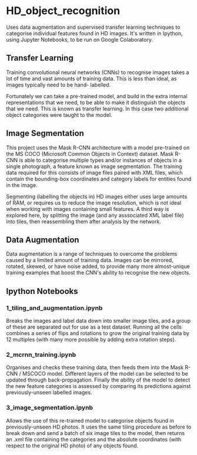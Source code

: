 # HD_object_recognition 

Uses data augmentation and supervised transfer learning techniques
to categorise individual features found in HD images.  It's written in Ipython, using
Jupyter Notebooks, to be run on Google Colaboratory. 

## Transfer Learning

Training convolutional neural networks (CNNs) to recognise images takes a lot of time
and vast amounts of training data.  This is less than ideal, as images typically need to be hand-
labelled.  

Fortunately we can take a pre-trained model, and build in the extra internal representations that we need, to be able to 
make it distinguish the objects that we need.  This is known as transfer learning.  In this case two additional object categories were taught to the model.

## Image Segmentation

This project uses the Mask R-CNN architecture with a model pre-trained on the MS COCO 
(Microsoft Common Objects in Context) dataset.  Mask R-CNN is able to categorise 
multiple types and/or instances of objects in a single photograph, a feature known
as image segmentation.  The training data required for this consists of image files 
paired with XML files, which contain the bounding-box coordinates and category labels 
for entities found in the image.

Segmenting (labelling the objects in) HD images either uses large amounts of RAM, or requires us to reduce the 
image resolution, which is not ideal when working with images containing small 
features.  A third way is explored here, by splitting the image 
(and any asssociated XML label file) into tiles, then reassembling them after 
analysis by the network.

## Data Augmentation

Data augmentation is a range of techniques to overcome the problems caused by a 
limited amount of training data.  Images can be mirrored, rotated, skewed, or have 
noise added, to provide many more almost-unique training examples that boost the
CNN's ability to recognise the new objects.  

## Ipython Notebooks

### 1_tiling_and_augmentation.ipynb  

Breaks the images and label data down into smaller 
image tiles, and a group of these are separated out for use as a test dataset.
Running all the cells combines a series of flips and rotations to grow the original
training data by 12 multiples (with many more possible by adding extra rotation steps).  

### 2_mcrnn_training.ipynb  

Organises and checks these training data, then feeds them into the 
Mask R-CNN / MSCOCO model.  Different layers of the model can be selected to be 
updated through back-propagation.  Finally the ability of the model to detect the 
new feature categories is assessed by comparing its predictions against previously-unseen labelled
images.

### 3_image_segmentation.ipynb  

Allows the use of this re-trained model to categorise objects found
in previously-unseen HD photos.  It uses the same tiling procedure as before to break down and
send a batch of six image tiles to the model, then returns an .xml file containing the categories 
and the absolute coordinates (with respect to the original HD photo) of any objects found.



